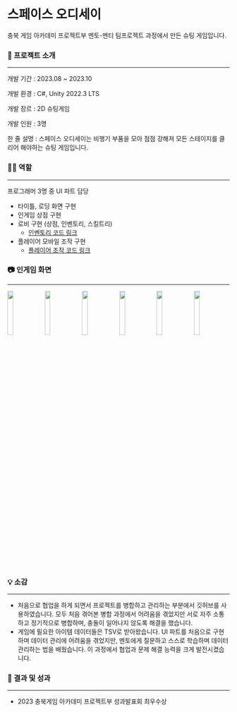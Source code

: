 # 스페이스 오디세이

충북 게임 아카데미 프로젝트부 멘토-멘티 팀프로젝트 과정에서 만든 슈팅 게임입니다.



### 📝 프로젝트 소개

***
개발 기간 : 2023.08 ~ 2023.10

개발 환경 : C#, Unity 2022.3 LTS

개발 장르 : 2D 슈팅게임

개발 인원 : 3명

한 줄 설명 : 스페이스 오디세이는 비행기 부품을 모아 점점 강해져 모든 스테이지를 클리어 해야하는 슈팅 게임입니다.



### 🙋‍♂️ 역할

***
프로그래머 3명 중 UI 파트 담당
- 타이틀, 로딩 화면 구현
- 인게임 상점 구현
- 로비 구현 (상점, 인벤토리, 스킬트리)
  - [인벤토리 코드 링크](https://github.com/gdadan/SpaceOdyssey/blob/main/Assets/UI_AH/Scripts/UI/Manager/InventoryManager.cs)
- 플레이어 모바일 조작 구현
  - [플레이어 조작 코드 링크](https://github.com/gdadan/SpaceOdyssey/blob/main/Assets/UI_AH/Scripts/PlayerController.cs)



### 📷 인게임 화면

***
<img src="https://github.com/user-attachments/assets/03478852-d60a-4828-8036-533ef9698249"  width="16%" height="16%">
<img src="https://github.com/user-attachments/assets/06e3603e-eb4e-48b9-a309-e19008add157"  width="16%" height="16%">
<img src="https://github.com/user-attachments/assets/da9dd54e-930b-4531-b104-1d4d7a8bcb50"  width="16%" height="16%">
<img src="https://github.com/user-attachments/assets/3d826df0-8aae-4787-9bf1-2da3a9c154eb"  width="16%" height="16%">
<img src="https://github.com/user-attachments/assets/dbe31d67-3cb7-46c0-bb27-ad098d629077"  width="16%" height="16%">
<img src="https://github.com/user-attachments/assets/86d1a330-d1a6-4ece-acc9-dfe6396a4297"  width="16%" height="16%">



### 💡 소감

***
- 처음으로 협업을 하게 되면서 프로젝트를 병합하고 관리하는 부분에서 깃허브를 사용하였습니다. 모두 처음 겪어본 병합 과정에서 어려움을 겪었지만 서로 자주 소통하고 정기적으로 병합하며, 충돌이 일어나지 않도록 해결을 했습니다.
- 게임에 필요한 아이템 데이터들은 TSV로 받아왔습니다. UI 파트를 처음으로 구현하며 데이터 관리에 어려움을 겪었지만, 멘토에게 질문하고 스스로 학습하며 데이터 관리하는 법을 배웠습니다. 이 과정에서 협업과 문제 해결 능력을 크게 발전시켰습니다.



### 🎯 결과 및 성과

***
- 2023 충북게임 아카데미 프로젝트부 성과발표회 최우수상

